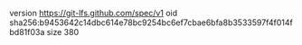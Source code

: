version https://git-lfs.github.com/spec/v1
oid sha256:b9453642c14dbc614e78bc9254bc6ef7cbae6bfa8b3533597f4f014fbd81f03a
size 380
